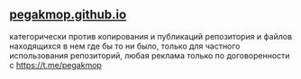 ## [pegakmop.github.io](https://pegakmop.github.io/index.html)

категорически против копирования и публикаций репозитория и файлов находящихся в нем где бы то ни было, только для частного использования репозиторий, любая реклама только по договоренности с https://t.me/pegakmop
